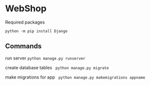 # WebShop

Required packages

```
python -m pip install Django
```

## Commands

run server `python manage.py runserver`

create database tables ` python manage.py migrate`

make migrations for app ` python manage.py makemigrations appname`

